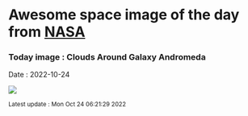 
# Awesome space image of the day from [NASA](https://api.nasa.gov/)

### Today image : Clouds Around Galaxy Andromeda
Date : 2022-10-24

![](https://apod.nasa.gov/apod/image/2210/M31Clouds_Fryhover_960.jpg)

<small>Latest update : Mon Oct 24 06:21:29 2022</small>
        